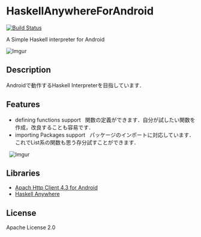 # HaskellAnywhereForAndroid
[![Build Status](https://travis-ci.org/clockvoid/HaskellAnywhereForAndroid.svg?branch=master)](https://travis-ci.org/clockvoid/HaskellAnywhereForAndroid)

A Simple Haskell interpreter for Android

![Imgur](http://i.imgur.com/90KdDuCm.png, "Screenshot")

## Description
Androidで動作するHaskell Interpreterを目指しています．

## Features
 - defining functions support
   関数の定義ができます．自分が試したい関数を作成，改良することも容易です．
 - importing Packages support
   パッケージのインポートに対応しています．これでList系の関数も思う存分試すことができます．
   
   ![Imgur](http://i.imgur.com/ZEZyvgVm.png, "import support")

## Libraries
* [Apach Http Client 4.3 for Android](https://hc.apache.org/httpcomponents-client-4.3.x/android-port.html)
* [Haskell Anywhere](https://github.com/clockvoid/HaskellAnywhere)

## License
Apache License 2.0
